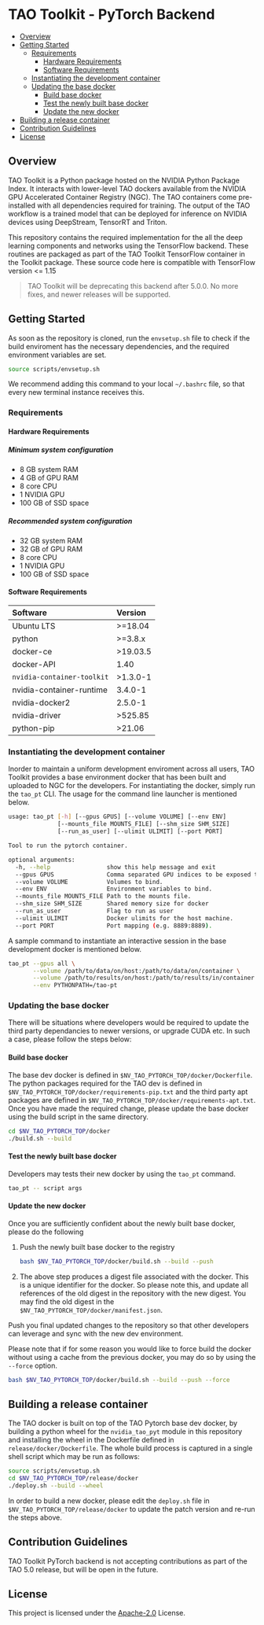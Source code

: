 # TAO Toolkit - PyTorch Backend

<!-- vscode-markdown-toc -->
* [Overview](#Overview)
* [Getting Started](#GettingStarted)
	* [Requirements](#Requirements)
		* [Hardware Requirements](#HardwareRequirements)
		* [Software Requirements](#SoftwareRequirements)
	* [Instantiating the development container](#Instantiatingthedevelopmentcontainer)
	* [Updating the base docker](#Updatingthebasedocker)
		* [Build base docker](#Buildbasedocker)
		* [Test the newly built base docker](#Testthenewlybuiltbasedocker)
		* [Update the new docker](#Updatethenewdocker)
* [Building a release container](#Buildingareleasecontainer)
* [Contribution Guidelines](#ContributionGuidelines)
* [License](#License)

<!-- vscode-markdown-toc-config
	numbering=false
	autoSave=true
	/vscode-markdown-toc-config -->
<!-- /vscode-markdown-toc -->

## <a name='Overview'></a>Overview

TAO Toolkit is a Python package hosted on the NVIDIA Python Package Index. It interacts with lower-level TAO dockers available from the NVIDIA GPU Accelerated Container Registry (NGC). The TAO containers come pre-installed with all dependencies required for training. The output of the TAO workflow is a trained model that can be deployed for inference on NVIDIA devices using DeepStream, TensorRT and Triton.

This repository contains the required implementation for the all the deep learning components and networks using the TensorFlow backend. These routines are packaged as part of the TAO Toolkit TensorFlow container in the Toolkit package. These source code here is compatible with TensorFlow version <= 1.15

> TAO Toolkit will be deprecating this backend after 5.0.0. No more fixes, and newer releases will be supported.

## <a name='GettingStarted'></a>Getting Started

As soon as the repository is cloned, run the `envsetup.sh` file to check
if the build enviroment has the necessary dependencies, and the required
environment variables are set.

```sh
source scripts/envsetup.sh
```

We recommend adding this command to your local `~/.bashrc` file, so that every new terminal instance receives this.

### <a name='Requirements'></a>Requirements

#### <a name='HardwareRequirements'></a>Hardware Requirements

##### Minimum system configuration

* 8 GB system RAM
* 4 GB of GPU RAM
* 8 core CPU
* 1 NVIDIA GPU
* 100 GB of SSD space

##### Recommended system configuration

* 32 GB system RAM
* 32 GB of GPU RAM
* 8 core CPU
* 1 NVIDIA GPU
* 100 GB of SSD space

#### <a name='SoftwareRequirements'></a>Software Requirements

| **Software**                     | **Version** |
| :--- | :--- |
| Ubuntu LTS                       | >=18.04     |
| python                           | >=3.8.x     |
| docker-ce                        | >19.03.5    |
| docker-API                       | 1.40        |
| `nvidia-container-toolkit`       | >1.3.0-1    |
| nvidia-container-runtime         | 3.4.0-1     |
| nvidia-docker2                   | 2.5.0-1     |
| nvidia-driver                    | >525.85     |
| python-pip                       | >21.06      |

### <a name='Instantiatingthedevelopmentcontainer'></a>Instantiating the development container

Inorder to maintain a uniform development enviroment across all users, TAO Toolkit provides a base environment docker that has been built and uploaded to NGC for the developers. For instantiating the docker, simply run the `tao_pt` CLI. The usage for the command line launcher is mentioned below.

```sh
usage: tao_pt [-h] [--gpus GPUS] [--volume VOLUME] [--env ENV]
              [--mounts_file MOUNTS_FILE] [--shm_size SHM_SIZE]
              [--run_as_user] [--ulimit ULIMIT] [--port PORT]

Tool to run the pytorch container.

optional arguments:
  -h, --help                show this help message and exit
  --gpus GPUS               Comma separated GPU indices to be exposed to the docker.
  --volume VOLUME           Volumes to bind.
  --env ENV                 Environment variables to bind.
  --mounts_file MOUNTS_FILE Path to the mounts file.
  --shm_size SHM_SIZE       Shared memory size for docker
  --run_as_user             Flag to run as user
  --ulimit ULIMIT           Docker ulimits for the host machine.
  --port PORT               Port mapping (e.g. 8889:8889).

```

A sample command to instantiate an interactive session in the base development docker is mentioned below.

```sh
tao_pt --gpus all \
       --volume /path/to/data/on/host:/path/to/data/on/container \
       --volume /path/to/results/on/host:/path/to/results/in/container \
       --env PYTHONPATH=/tao-pt
```

### <a name='Updatingthebasedocker'></a>Updating the base docker

There will be situations where developers would be required to update the third party dependancies to newer versions, or upgrade CUDA etc. In such a case, please follow the steps below:

#### <a name='Buildbasedocker'></a>Build base docker

The base dev docker is defined in `$NV_TAO_PYTORCH_TOP/docker/Dockerfile`. The python packages required for the TAO dev is defined in `$NV_TAO_PYTORCH_TOP/docker/requirements-pip.txt` and the third party apt packages are defined in `$NV_TAO_PYTORCH_TOP/docker/requirements-apt.txt`. Once you have made the required change, please update the base docker using the build script in the same directory.

```sh
cd $NV_TAO_PYTORCH_TOP/docker
./build.sh --build
```

#### <a name='Testthenewlybuiltbasedocker'></a>Test the newly built base docker
Developers may tests their new docker by using the `tao_pt` command.

```sh
tao_pt -- script args
```

#### <a name='Updatethenewdocker'></a>Update the new docker

Once you are sufficiently confident about the newly built base docker, please do the following

1. Push the newly built base docker to the registry

    ```sh
    bash $NV_TAO_PYTORCH_TOP/docker/build.sh --build --push
    ```

2. The above step produces a digest file associated with the docker. This is a unique identifier for the docker. So please note this, and update all references of the old digest in the repository with the new digest. You may find the old digest in the `$NV_TAO_PYTORCH_TOP/docker/manifest.json`.

Push you final updated changes to the repository so that other developers can leverage and sync with the new dev environment.

Please note that if for some reason you would like to force build the docker without using a cache from the previous docker, you may do so by using the `--force` option.

```sh
bash $NV_TAO_PYTORCH_TOP/docker/build.sh --build --push --force
```

## <a name='Buildingareleasecontainer'></a>Building a release container

The TAO docker is built on top of the TAO Pytorch base dev docker, by building a python wheel for the `nvidia_tao_pyt` module in this repository and installing the wheel in the Dockerfile defined in `release/docker/Dockerfile`. The whole build process is captured in a single shell script which may be run as follows:

```sh
source scripts/envsetup.sh
cd $NV_TAO_PYTORCH_TOP/release/docker
./deploy.sh --build --wheel
```

In order to build a new docker, please edit the `deploy.sh` file in `$NV_TAO_PYTORCH_TOP/release/docker` to update the patch version and re-run the steps above.

## <a name='ContributionGuidelines'></a>Contribution Guidelines
TAO Toolkit PyTorch backend is not accepting contributions as part of the TAO 5.0 release, but will be open in the future.

## <a name='License'></a>License
This project is licensed under the [Apache-2.0](./LICENSE) License.